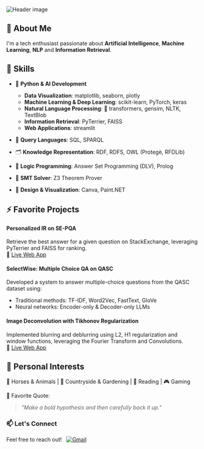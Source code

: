 ![Header image](https://github.com/AlessandroGhiotto/AlessandroGhiotto/blob/main/profile-banner.png)

## 👋 About Me

I'm a tech enthusiast passionate about **Artificial Intelligence**, **Machine Learning**, **NLP** and **Information Retrieval**.

## 🚀 Skills

- 🐍 **Python & AI Development**

  <!-- - **Data Manipulation**: NumPy, pandas -->

  - **Data Visualization**: matplotlib, seaborn, plotly
  - **Machine Learning & Deep Learning**: scikit-learn, PyTorch, keras
  - **Natural Language Processing**: 🤗 transformers, gensim, NLTK, TextBlob
  - **Information Retrieval**: PyTerrier, FAISS
  - **Web Applications**: streamlit

- 🔎 **Query Languages**: SQL, SPARQL
- 🗂️ **Knowledge Representation**: RDF, RDFS, OWL (Protegè, RFDLib)
- 🧠 **Logic Programming**: Answer Set Programming (DLV), Prolog
- 🔧 **SMT Solver**: Z3 Theorem Prover
- 🎨 **Design & Visualization**: Canva, Paint.NET

## ⚡ Favorite Projects

#### Personalized IR on SE-PQA

Retrieve the best answer for a given question on StackExchange, leveraging PyTerrier and FAISS for ranking.  
🔗 [Live Web App](https://personalized-ir.streamlit.app/)

#### SelectWise: Multiple Choice QA on QASC

Developed a system to answer multiple-choice questions from the QASC dataset using:

- Traditional methods: TF-IDF, Word2Vec, FastText, GloVe
- Neural networks: Encoder-only & Decoder-only LLMs

#### Image Deconvolution with Tikhonov Regularization

Implemented blurring and deblurring using L2, H1 regularization and window functions, leveraging the Fourier Transform and Convolutions.  
🔗 [Live Web App](https://deconvolution-tikhonov.streamlit.app/)

## 🌱 Personal Interests

🐎 Horses & Animals | 🌿 Countryside & Gardening | 📖 Reading | 🎮 Gaming

📜 Favorite Quote:

> _"Make a bold hypothesis and then carefully back it up."_

### 📫 Let's Connect

Feel free to reach out! &nbsp; <a href="mailto:ghiottoalessandro03@gmail.com"><img alt="Gmail" src="https://img.shields.io/badge/-Gmail-05122A?style=flat&logo=gmail"/></a>
